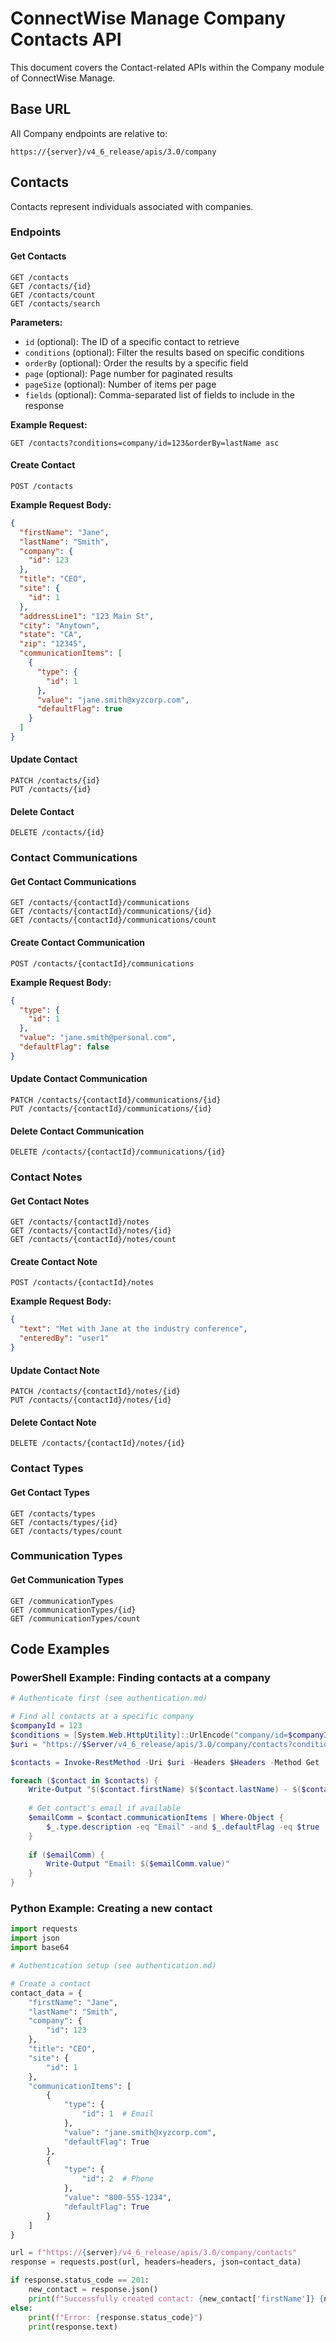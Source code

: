 # ConnectWise Manage Company Contacts API

This document covers the Contact-related APIs within the Company module of ConnectWise Manage.

## Base URL
All Company endpoints are relative to:
```
https://{server}/v4_6_release/apis/3.0/company
```

## Contacts

Contacts represent individuals associated with companies.

### Endpoints

#### Get Contacts
```
GET /contacts
GET /contacts/{id}
GET /contacts/count
GET /contacts/search
```

**Parameters:**
- `id` (optional): The ID of a specific contact to retrieve
- `conditions` (optional): Filter the results based on specific conditions
- `orderBy` (optional): Order the results by a specific field
- `page` (optional): Page number for paginated results
- `pageSize` (optional): Number of items per page
- `fields` (optional): Comma-separated list of fields to include in the response

**Example Request:**
```
GET /contacts?conditions=company/id=123&orderBy=lastName asc
```

#### Create Contact
```
POST /contacts
```

**Example Request Body:**
```json
{
  "firstName": "Jane",
  "lastName": "Smith",
  "company": {
    "id": 123
  },
  "title": "CEO",
  "site": {
    "id": 1
  },
  "addressLine1": "123 Main St",
  "city": "Anytown",
  "state": "CA",
  "zip": "12345",
  "communicationItems": [
    {
      "type": {
        "id": 1
      },
      "value": "jane.smith@xyzcorp.com",
      "defaultFlag": true
    }
  ]
}
```

#### Update Contact
```
PATCH /contacts/{id}
PUT /contacts/{id}
```

#### Delete Contact
```
DELETE /contacts/{id}
```

### Contact Communications

#### Get Contact Communications
```
GET /contacts/{contactId}/communications
GET /contacts/{contactId}/communications/{id}
GET /contacts/{contactId}/communications/count
```

#### Create Contact Communication
```
POST /contacts/{contactId}/communications
```

**Example Request Body:**
```json
{
  "type": {
    "id": 1
  },
  "value": "jane.smith@personal.com",
  "defaultFlag": false
}
```

#### Update Contact Communication
```
PATCH /contacts/{contactId}/communications/{id}
PUT /contacts/{contactId}/communications/{id}
```

#### Delete Contact Communication
```
DELETE /contacts/{contactId}/communications/{id}
```

### Contact Notes

#### Get Contact Notes
```
GET /contacts/{contactId}/notes
GET /contacts/{contactId}/notes/{id}
GET /contacts/{contactId}/notes/count
```

#### Create Contact Note
```
POST /contacts/{contactId}/notes
```

**Example Request Body:**
```json
{
  "text": "Met with Jane at the industry conference",
  "enteredBy": "user1"
}
```

#### Update Contact Note
```
PATCH /contacts/{contactId}/notes/{id}
PUT /contacts/{contactId}/notes/{id}
```

#### Delete Contact Note
```
DELETE /contacts/{contactId}/notes/{id}
```

### Contact Types

#### Get Contact Types
```
GET /contacts/types
GET /contacts/types/{id}
GET /contacts/types/count
```

### Communication Types

#### Get Communication Types
```
GET /communicationTypes
GET /communicationTypes/{id}
GET /communicationTypes/count
```

## Code Examples

### PowerShell Example: Finding contacts at a company

```powershell
# Authenticate first (see authentication.md)

# Find all contacts at a specific company
$companyId = 123
$conditions = [System.Web.HttpUtility]::UrlEncode("company/id=$companyId")
$uri = "https://$Server/v4_6_release/apis/3.0/company/contacts?conditions=$conditions"

$contacts = Invoke-RestMethod -Uri $uri -Headers $Headers -Method Get

foreach ($contact in $contacts) {
    Write-Output "$($contact.firstName) $($contact.lastName) - $($contact.title)"
    
    # Get contact's email if available
    $emailComm = $contact.communicationItems | Where-Object { 
        $_.type.description -eq "Email" -and $_.defaultFlag -eq $true 
    }
    
    if ($emailComm) {
        Write-Output "Email: $($emailComm.value)"
    }
}
```

### Python Example: Creating a new contact

```python
import requests
import json
import base64

# Authentication setup (see authentication.md)

# Create a contact
contact_data = {
    "firstName": "Jane",
    "lastName": "Smith",
    "company": {
        "id": 123
    },
    "title": "CEO",
    "site": {
        "id": 1
    },
    "communicationItems": [
        {
            "type": {
                "id": 1  # Email
            },
            "value": "jane.smith@xyzcorp.com",
            "defaultFlag": True
        },
        {
            "type": {
                "id": 2  # Phone
            },
            "value": "800-555-1234",
            "defaultFlag": True
        }
    ]
}

url = f"https://{server}/v4_6_release/apis/3.0/company/contacts"
response = requests.post(url, headers=headers, json=contact_data)

if response.status_code == 201:
    new_contact = response.json()
    print(f"Successfully created contact: {new_contact['firstName']} {new_contact['lastName']}")
else:
    print(f"Error: {response.status_code}")
    print(response.text)
```
